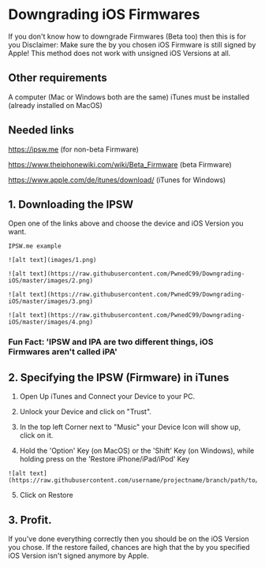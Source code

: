 # Downgrading iOS Firmwares

If you don't know how to downgrade Firmwares (Beta too) then this is for you
Disclaimer: Make sure the by you chosen iOS Firmware is still signed by Apple!
This method does not work with unsigned iOS Versions at all.

## Other requirements

A computer (Mac or Windows both are the same)
iTunes must be installed (already installed on MacOS)

## Needed links

https://ipsw.me (for non-beta Firmware)

https://www.theiphonewiki.com/wiki/Beta_Firmware (beta Firmware)

https://www.apple.com/de/itunes/download/ (iTunes for Windows)


## 1. Downloading the IPSW

Open one of the links above and choose the device and iOS Version you want.

```
IPSW.me example

![alt text](images/1.png)

![alt text](https://raw.githubusercontent.com/PwnedC99/Downgrading-iOS/master/images/2.png)

![alt text](https://raw.githubusercontent.com/PwnedC99/Downgrading-iOS/master/images/3.png)

![alt text](https://raw.githubusercontent.com/PwnedC99/Downgrading-iOS/master/images/4.png)

```

### Fun Fact: 'IPSW and IPA are two different things, iOS Firmwares aren't called iPA'

## 2. Specifying the IPSW (Firmware) in iTunes

1. Open Up iTunes and Connect your Device to your PC.
2. Unlock your Device and click on "Trust".
3. In the top left Corner next to "Music" your Device Icon will show up, click on it.

4. Hold the 'Option' Key (on MacOS) or the 'Shift' Key (on Windows),
 while holding press on the 'Restore iPhone/iPad/iPod' Key

```
![alt text](https://raw.githubusercontent.com/username/projectname/branch/path/to/img.png)
```
5. Click on Restore

## 3. Profit.

If you've done everything correctly then you should be on the iOS Version you chose.
If the restore failed, chances are high that the by you specified iOS Version isn't signed anymore by Apple.
